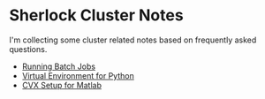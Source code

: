 # Sherlock Cluster Notes

I'm collecting some cluster related notes based on frequently asked
questions.

- [Running Batch Jobs](RunningBatchJobs.Rmd)
- [Virtual Environment for Python](VirtualEnvForPython.Rmd)
- [CVX Setup for Matlab](CVX_Setup.Rmd)
